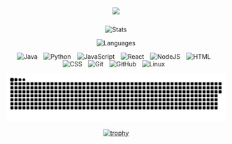 
<h1 align="center">
    <img src="https://readme-typing-svg.herokuapp.com/?font=Righteous&size=35&center=true&vCenter=true&width=700&height=70&duration=4000&lines=👨‍💻👨‍💻👨‍💻;" />
</h1>
<div align="center" margin-top="50px">
    <p><img src="https://github-readme-stats.vercel.app/api?username=jarkkokarki&theme=blue-green&show_icons=true&locale=en" alt="Stats" /></p>
    <p><img src="https://github-readme-stats.vercel.app/api/top-langs?username=jarkkokarki&theme=blue-green&show_icons=true&locale=en&layout=compact" alt="Languages" /></p>
</div>

<div align="center" margin="0">
  <p>
  <img alt="Java" width="30px" style="padding-right:10px;" src="https://cdn.jsdelivr.net/gh/devicons/devicon/icons/java/java-original.svg"/>
  <img alt="Python" width="30px" style="padding-right:10px;" src="https://cdn.jsdelivr.net/gh/devicons/devicon/icons/python/python-plain.svg" />
  <img alt="JavaScript" width="30px" style="padding-right:10px;" src="https://cdn.jsdelivr.net/gh/devicons/devicon/icons/javascript/javascript-plain.svg" />
  <img alt="React" width="30px" style="padding-right:10px;" src="https://cdn.jsdelivr.net/gh/devicons/devicon/icons/react/react-original.svg" />
  <img alt="NodeJS" width="30px" style="padding-right:10px;" src="https://cdn.jsdelivr.net/gh/devicons/devicon/icons/nodejs/nodejs-original.svg" />
  <img alt="HTML" width="30px" style="padding-right:10px;" src="https://cdn.jsdelivr.net/gh/devicons/devicon/icons/html5/html5-plain.svg" />
  <img alt="CSS" width="30px" style="padding-right:10px;" src="https://cdn.jsdelivr.net/gh/devicons/devicon/icons/css3/css3-plain.svg" />
  <img alt="Git" width="30px" style="padding-right:10px;" src="https://cdn.jsdelivr.net/gh/devicons/devicon/icons/git/git-original.svg" />
  <img alt="GitHub" width="30px" style="padding-right:10px;" src="https://cdn.jsdelivr.net/gh/devicons/devicon/icons/github/github-original.svg" />
  <img alt="Linux" width="30px" style="padding-right:10px;" src="https://cdn.jsdelivr.net/gh/devicons/devicon/icons/linux/linux-original.svg" />
    </p>
</div>


![snake gif](https://github.com/JarkkoKarki/JarkkoKarki/blob/output/github-snake-dark.svg)

<div align="center" margin="0" display="block" >

[![trophy](https://github-profile-trophy.vercel.app/?username=JarkkoKarki&theme=algolia&title=-Stars,-Issues,-Reviews,-Followers)](https://github.com/JarkkoKarki/github-profile-trophy)

</div>

